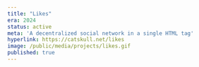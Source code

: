 ```yaml
---
title: "Likes"
era: 2024
status: active
meta: 'A decentralized social network in a single HTML tag'
hyperlink: https://catskull.net/likes
image: /public/media/projects/likes.gif
published: true
---
```

